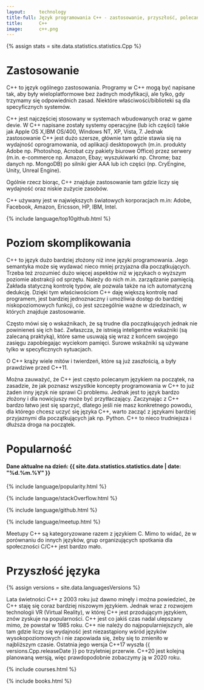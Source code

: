 ```yaml
---
layout:     technology
title-full: Język programowania C++ - zastosowanie, przyszłość, polecane książki
title:      C++
image:      c++.png
---
```


{% assign stats = site.data.statistics.statistics.Cpp %}

# Zastosowanie

C++ to język ogólnego zastosowania. Programy w C++ mogą być napisane tak, aby były wieloplatformowe bez żadnych modyfikacji, ale tylko, gdy trzymamy się odpowiednich zasad. Niektóre właściwości/biblioteki są dla specyficznych systemów.

C++ jest najczęściej stosowany w systemach wbudowanych oraz  w game devie. W C++ napisane zostały systemy operacyjne (lub ich części) takie jak Apple OS X,IBM OS/400, Windows NT, XP, Vista, 7. Jednak zastosowanie C++ jest dużo szersze, głównie tam gdzie stawia się na wydajność oprogramowania, od aplikacji desktopowych (m.in. produkty Adobe np. Photoshop, Acrobat czy pakiety biurowe Office) przez serwery (m.in. e-commerce np. Amazon, Ebay; wyszukiwarki np. Chrome; baz danych np. MongoDB) po silniki gier AAA lub ich części (np. CryEngine, Unity, Unreal Engine). 

Ogólnie rzecz biorąc, C++ znajduje zastosowanie tam gdzie liczy się wydajność oraz niskie zużycie zasobów.

C++ używany jest w największych światowych korporacjach m.in: Adobe, Facebook, Amazon, Ericsson, HP, IBM, Intel.

{% include language/top10github.html %}

# Poziom skomplikowania

C++ to język dużo bardziej złożony niż inne języki programowania. Jego semantyka może się wydawać nieco mniej przyjazna dla początkujących. Trzeba też zrozumieć dużo więcej aspektów niż w językach o wyższym poziomie abstrakcji od sprzętu. Należy do nich m.in. zarządzanie pamięcią. Zakłada statyczną kontrolę typów, ale pozwala także na ich automatyczną dedukcję. Dzięki tym właściwościom C++ daję większą kontrolę nad programem, jest bardziej jednoznaczny i umożliwia dostęp do bardziej niskopoziomowych funkcji, co jest szczególnie ważne w dziedzinach, w których znajduje zastosowanie.

Często mówi się o wskaźnikach, że są trudne dla początkujących jednak nie powinieneś się ich bać. Zwłaszcza, że istnieją inteligentne wskaźniki (są zalecaną praktyką), które same usuwają się wraz z końcem swojego zasięgu zapobiegając wyciekom pamięci. Surowe wskaźniki są używane tylko w specyficznych sytuacjach.

O C++ krąży wiele mitów i twierdzeń, które są już zaszłością, a były prawdziwe przed C++11.

Można zauważyć, że C++ jest często polecanym językiem na początek, na zasadzie, że jak poznasz wszystkie koncepty programowania w C++ to już żaden inny język nie sprawi Ci problemu. Jednak jest to język bardzo złożony i dla nowicjuszy może być przytłaczający. Zaczynając z C++ bardzo łatwo jest się sparzyć, dlatego jeśli nie masz konkretnego powodu, dla którego chcesz uczyć się języka C++, warto zacząć z językami bardziej przyjaznymi dla początkujących jak np. Python. C++ to nieco trudniejsza i dłuższa droga na początek.

# Popularność

<h4>Dane aktualne na dzień: {{ site.data.statistics.statistics.date | date: "%d.%m.%Y"  }}</h4>

{% include language/popularity.html %}

{% include language/stackOverflow.html %}

{% include language/github.html %}

{% include language/meetup.html %}

Meetupy C++ są kategoryzowane razem z językiem C. Mimo to widać, że w porównaniu do innych języków, grup organizujących spotkania dla społeczności C/C++ jest bardzo mało.

# Przyszłość języka

{% assign versions = site.data.languagesVersions %}

Lata świetności C++ z 2003 roku już dawno minęły i można powiedzieć, że C++ staję się coraz bardziej niszowym językiem. Jednak wraz z rozwojem technologii VR (Virtual Reality), w której C++ jest przodującym językiem, znów zyskuje na popularności. C++ jest co jakiś czas nadal ulepszany mimo, że powstał w 1985 roku. C++ nie należy do najpopularniejszych, ale tam gdzie liczy się wydajność jest niezastąpiony wśród języków wysokopoziomowych i nie zapowiada się, żeby się to zmieniło w najbliższym czasie. Ostatnia jego wersja C++17 wyszła {{ versions.Cpp.releaseDate }} po trzyletniej przerwie. C++20 jest kolejną planowaną wersją, więc prawdopodobnie zobaczymy ją w 2020 roku.

{% include courses.html %}

{% include books.html %}